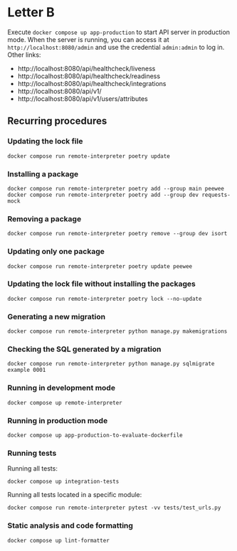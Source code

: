 # Letter B

Execute `docker compose up app-production` to start API server in production mode. When the server is running, you can access it at `http://localhost:8080/admin` and use the credential `admin:admin` to log in. Other links:

- http://localhost:8080/api/healthcheck/liveness
- http://localhost:8080/api/healthcheck/readiness
- http://localhost:8080/api/healthcheck/integrations
- http://localhost:8080/api/v1/
- http://localhost:8080/api/v1/users/attributes

## Recurring procedures

### Updating the lock file

    docker compose run remote-interpreter poetry update

### Installing a package

    docker compose run remote-interpreter poetry add --group main peewee
    docker compose run remote-interpreter poetry add --group dev requests-mock

### Removing a package

    docker compose run remote-interpreter poetry remove --group dev isort

### Updating only one package

    docker compose run remote-interpreter poetry update peewee

### Updating the lock file without installing the packages

    docker compose run remote-interpreter poetry lock --no-update

### Generating a new migration

    docker compose run remote-interpreter python manage.py makemigrations

### Checking the SQL generated by a migration

    docker compose run remote-interpreter python manage.py sqlmigrate example 0001

### Running in development mode

    docker compose up remote-interpreter

### Running in production mode

    docker compose up app-production-to-evaluate-dockerfile

### Running tests

Running all tests:

    docker compose up integration-tests

Running all tests located in a specific module:

    docker compose run remote-interpreter pytest -vv tests/test_urls.py

### Static analysis and code formatting

    docker compose up lint-formatter
